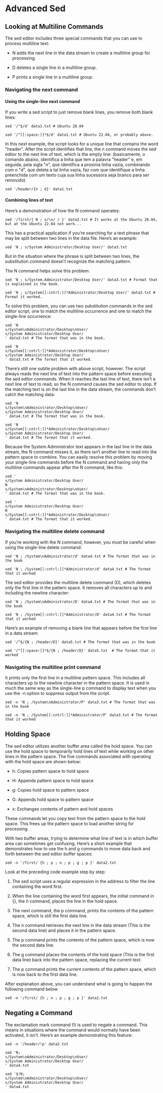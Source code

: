 # Advanced Sed

## Looking at Multiline Commands
The sed editor includes three special commands that you can use to process multiline text:

- N adds the next line in the data stream to create a multiline group for processing.

- D deletes a single line in a multiline group.

- P prints a single line in a multiline group.

### Navigating the next command

#### Using the single-line next command
If you write a sed script to just remove blank lines, you remove both blank lines:

    sed '/^$/d' data1.txt # Ubuntu 20.04

    sed '/^[[:space:]]*$/d' data1.txt # Ubuntu 22.04, or probably above.

In this next example, the script looks for a unique line that contains the word "header". After the script identifies that line, the n command moves the sed editor to the next line of text, which is the empty line: (basicamente, o comando abaixo, identifica a linha que tem a palavra "header" e, em seguida, pela sigla "n", que identifica a proxima linha vazia, combinando com o "d", que deleta a tal linha vazia, faz com que identifique a linha preenchida com um texto cuja sua linha sucessora seja branco para ser removido)

    sed '/header/{n ; d}' data1.txt

#### Combining lines of text
Here’s a demonstration of how the N command operates:

    sed '/first/{ N ; s/\n/ / }' data2.txt # It works at the Ubuntu 20.04, but at the Ubuntu 22.04 not work...

This has a practical application if you’re searching for a text phrase that may be split between two lines in the data file. Here’s an example:

    sed 'N ; s/System Administrator/Desktop User/' data3.txt

But in the situation where the phrase is split between two lines, the substitution command doesn’t recognize the matching pattern.

The N command helps solve this problem:

    sed 'N ; s/System.Administrator/Desktop User/' data3.txt # Format that is explained in the book.

    sed 'N ; s/System[[:cntrl:]]*Administrator/Desktop User/' data3.txt # Format it worked.

To solve this problem, you can use two substitution commands in the sed editor script, one to match the multiline occurrence and one to match the single-line occurrence:

    sed 'N
    s/System\nAdministrator/Desktop\nUser/
    s/System Administrator/Desktop User/
    ' data3.txt # The format that was in the book.

    sed 'N
    s/System[[:cntrl:]]*Administrator/Desktop\nUser/
    s/System Administrator/Desktop User/
    ' data3.txt # The format that it worked.

There’s still one subtle problem with above script, however. The script always reads the next line of text into the pattern space before executing the sed editor commands. When it reaches the last line of text, there isn’t a next line of text to read, so the N command causes the sed editor to stop. If the matching text is on the last line in the data stream, the commands don’t catch the matching data:

    sed 'N
    s/System\nAdministrator/Desktop\nUser/
    s/System Administrator/Desktop User/
    ' data4.txt # The format that was in the book.

    sed 'N
    s/System[[:cntrl:]]*Administrator/Desktop\nUser/
    s/System Administrator/Desktop User/
    ' data4.txt # The format that it worked.

Because the System Administrator text appears in the last line in the data stream, the N command misses it, as there isn’t another line to read into the pattern space to combine. You can easily resolve this problem by moving your single-line commands before the N command and having only the multiline commands appear after the N command, like this:

    sed '
    s/System Administrator/Desktop User/
    N
    s/System\nAdministrator/Desktop\nUser/
    ' data4.txt # The format that was in the book.

    sed '
    s/System Administrator/Desktop User/
    N
    s/System[[:cntrl:]]*Administrator/Desktop\nUser/
    ' data4.txt # The format that it worked.

### Navigating the multiline delete command
If you’re working with the N command, however, you must be careful when using the single-line delete command:

    sed 'N ; /System\nAdministrator/d' data4.txt # The format that was in the book
    
    sed 'N ; /System[[:cntrl:]]*Administrator/d' data4.txt # The format that it worked

The sed editor provides the multiline delete command (D), which deletes only the first line in the pattern space. It removes all characters up to and including the newline character:

    sed 'N ; /System\nAdministrator/D' data4.txt # The format that was in the book

    sed 'N ; /System[[:cntrl:]]*Administrator/D' data4.txt # The format that it worked

Here’s an example of removing a blank line that appears before the first line in a data stream:

    sed '/^$/{N ; /header/D}' data5.txt # The format that was in the book

    sed '/^[[:space:]]*$/{N ; /header/D}' data5.txt  # The format that it worked

### Navigating the multiline print command
It prints only the first line in a multiline pattern space. This includes all characters up to the newline character in the pattern space. It is used in much the same way as the single-line p command to display text when you use the -n option to suppress output from the script.

    sed -n 'N ; /System\nAdministrator/P' data3.txt # The format that was in the book

    sed -n 'N ; /System[[:cntrl:]]*Administrator/P' data3.txt # The format that it worked

## Holding Space
The sed editor utilizes another buffer area called the hold space. You can use the hold space to temporarily hold lines of text while working on other lines in the pattern space. The five commands associated with operating with the hold space are shown below:

- h: Copies pattern space to hold space

- H: Appends pattern space to hold space

- g: Copies hold space to pattern space

- G: Appends hold space to pattern space

- x: Exchanges contents of pattern and hold spaces

These commands let you copy text from the pattern space to the hold space. This frees up the pattern space to load another string for processing.

With two buffer areas, trying to determine what line of text is in which buffer area can sometimes get confusing. Here’s a short example that demonstrates how to use the h and g commands to move data back and forth between the sed editor buffer spaces:

    sed -n '/first/ {h ; p ; n ; p ; g ; p }' data2.txt

Look at the preceding code example step by step:

1. The sed script uses a regular expression in the address to filter the line containing the word first.

1. When the line containing the word first appears, the initial command in {}, the h command, places the line in the hold space.

1. The next command, the p command, prints the contents of the pattern space, which is still the first data line.

1. The n command retrieves the next line in the data stream (This is the second data line) and places it in the pattern space.

1. The p command prints the contents of the pattern space, which is now the second data line.

1. The g command places the contents of the hold space (This is the first data line) back into the pattern space, replacing the current text.

1. The p command prints the current contents of the pattern space, which is now back to the first data line.

After explanation above, you can understand what is going to happen the following command below

    sed -n '/first/ {h ; n ; p ; g ; p }' data2.txt

## Negating a Command
The exclamation mark command (!) is used to negate a command. This means in situations where the command would normally have been activated, it isn’t. Here’s an example demonstrating this feature:

    sed -n '/header/!p' data2.txt

    sed 'N;
    s/System\nAdministrator/Desktop\nUser/
    s/System Administrator/Desktop User/
    ' data4.txt

    sed '$!N;
    s/System\nAdministrator/Desktop\nUser/
    s/System Administrator/Desktop User/
    ' data4.txt
